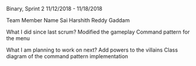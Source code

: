 Binary, Sprint 2
11/12/2018 - 11/18/2018

Team Member Name
Sai Harshith Reddy Gaddam

What I did since last scrum?
Modified the gameplay
Command pattern for the menu

What I am planning to work on next?
Add powers to the villains
Class diagram of the command pattern implementation
